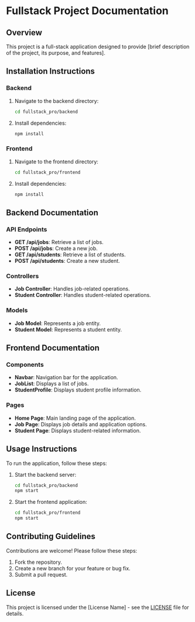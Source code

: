 # Fullstack Project Documentation

## Overview
This project is a full-stack application designed to provide [brief description of the project, its purpose, and features].

## Installation Instructions
### Backend
1. Navigate to the backend directory:
   ```bash
   cd fullstack_pro/backend
   ```
2. Install dependencies:
   ```bash
   npm install
   ```

### Frontend
1. Navigate to the frontend directory:
   ```bash
   cd fullstack_pro/frontend
   ```
2. Install dependencies:
   ```bash
   npm install
   ```

## Backend Documentation
### API Endpoints
- **GET /api/jobs**: Retrieve a list of jobs.
- **POST /api/jobs**: Create a new job.
- **GET /api/students**: Retrieve a list of students.
- **POST /api/students**: Create a new student.

### Controllers
- **Job Controller**: Handles job-related operations.
- **Student Controller**: Handles student-related operations.

### Models
- **Job Model**: Represents a job entity.
- **Student Model**: Represents a student entity.

## Frontend Documentation
### Components
- **Navbar**: Navigation bar for the application.
- **JobList**: Displays a list of jobs.
- **StudentProfile**: Displays student profile information.

### Pages
- **Home Page**: Main landing page of the application.
- **Job Page**: Displays job details and application options.
- **Student Page**: Displays student-related information.

## Usage Instructions
To run the application, follow these steps:
1. Start the backend server:
   ```bash
   cd fullstack_pro/backend
   npm start
   ```
2. Start the frontend application:
   ```bash
   cd fullstack_pro/frontend
   npm start
   ```

## Contributing Guidelines
Contributions are welcome! Please follow these steps:
1. Fork the repository.
2. Create a new branch for your feature or bug fix.
3. Submit a pull request.

## License
This project is licensed under the [License Name] - see the [LICENSE](LICENSE) file for details.
